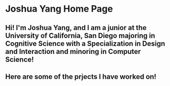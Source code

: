 # Joshua Yang Home Page
## Hi! I'm Joshua Yang, and I am a junior at the University of California, San Diego majoring in Cognitive Science with a Specialization in Design and Interaction and minoring in Computer Science! 

## Here are some of the prjects I have worked on!

